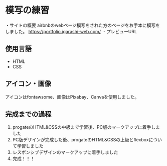 # 模写の練習

・サイトの概要 airbnbのwebページ模写をされた方のページをお手本に模写をしました。 https://portfolio.igarashi-web.com/
・プレビューURL 


## 使用言語
<ul>
 <li>HTML</li>
 <li>CSS</li>
</ul>

## アイコン・画像
アイコンはfontawsome、画像はPixabay、Canvaを使用しました。

## 完成までの過程
<ol>
 <li>progateのHTML&CSSの中級まで学習後、PC版のマークアップに着手しました</li>
 <li>PC版デザインが完成した後、progateのHTML&CSSの上級とflexboxについて学習しました</li>
 <li>レスポンシブデザインのマークアップに着手しました</li>
 <li>完成！！！</li>
</ol>  
